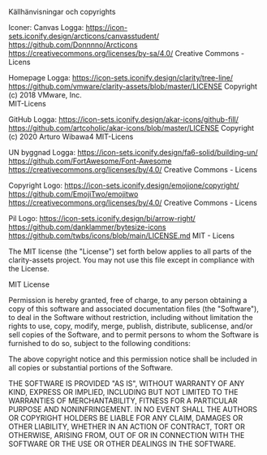 Källhänvisningar och copyrights

Iconer: 
Canvas Logga:
https://icon-sets.iconify.design/arcticons/canvasstudent/
https://github.com/Donnnno/Arcticons
https://creativecommons.org/licenses/by-sa/4.0/
Creative Commons - Licens

Homepage Logga:
https://icon-sets.iconify.design/clarity/tree-line/
https://github.com/vmware/clarity-assets/blob/master/LICENSE
Copyright (c) 2018 VMware, Inc.				
MIT-Licens

GitHub Logga:
https://icon-sets.iconify.design/akar-icons/github-fill/
https://github.com/artcoholic/akar-icons/blob/master/LICENSE
Copyright (c) 2020 Arturo Wibawa4
MIT-Licens

UN byggnad Logga:
https://icon-sets.iconify.design/fa6-solid/building-un/
https://github.com/FortAwesome/Font-Awesome
https://creativecommons.org/licenses/by/4.0/
Creative Commons - Licens

Copyright Logo: 
https://icon-sets.iconify.design/emojione/copyright/
https://github.com/EmojiTwo/emojitwo
https://creativecommons.org/licenses/by/4.0/
Creative Commons - Licens


Pil Logo:
https://icon-sets.iconify.design/bi/arrow-right/
https://github.com/danklammer/bytesize-icons
https://github.com/twbs/icons/blob/main/LICENSE.md
MIT - Licens

The MIT license (the "License") set forth below applies to all parts of the clarity-assets project.  You may not use this file except in compliance with the License.

MIT License

Permission is hereby granted, free of charge, to any person obtaining a copy of this software and associated documentation files (the "Software"), to deal in the Software without restriction, including without limitation the rights to use, copy, modify, merge, publish, distribute, sublicense, and/or sell copies of the Software, and to permit persons to whom the Software is furnished to do
so, subject to the following conditions:

The above copyright notice and this permission notice shall be included in all copies or substantial portions of the Software.

THE SOFTWARE IS PROVIDED "AS IS", WITHOUT WARRANTY OF ANY KIND, EXPRESS OR IMPLIED, INCLUDING BUT NOT LIMITED TO THE WARRANTIES OF MERCHANTABILITY, FITNESS FOR A PARTICULAR PURPOSE AND NONINFRINGEMENT. IN NO EVENT SHALL THE AUTHORS OR COPYRIGHT HOLDERS BE LIABLE FOR ANY CLAIM, DAMAGES OR OTHER LIABILITY, WHETHER IN AN ACTION OF CONTRACT, TORT OR OTHERWISE, ARISING FROM, OUT OF OR IN CONNECTION WITH THE SOFTWARE OR THE USE OR OTHER DEALINGS IN THE SOFTWARE.